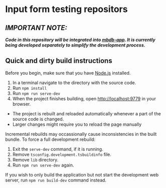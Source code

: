 Input form testing repositors
===

*IMPORTANT NOTE:*
---
***Code in this repository will be integrated into [mbdb-app](https://github.com/Molecular-Biophysics-Database/mbdb-app). It is currently being developed separately to simplify the development process.***

Quick and dirty build instructions
---
Before you begin, make sure that you have [Node.js](https://nodejs.org) installed.

1) In a terminal navigate to the directory with the source code.
2) Run `npm install`
3) Run `npm run serve-dev`
4) When the project finishes building, open [http://localhost:9779](http://localhost:9779) in your browser.

- The project is rebuilt and reloaded automatically whenever a part of the source code is changed.
- Larger changes might require you to reload the page manually

Incremental rebuilds may occassionally cause inconsistencies in the built bundle. To force a full development rebuild:
1) Exit the `serve-dev` command, if it is running.
2) Remove `tsconfig.development.tsbuildinfo` file.
3) Remove `lib` directory.
4) Run `npm run serve-dev` again.

If you wish to only build the application but not start the development web server, run `npm run build-dev` command instead.

